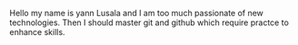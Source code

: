 Hello my name is yann Lusala and I am
too much passionate of new technologies.
Then I should master git and github which
require practce to enhance skills.
